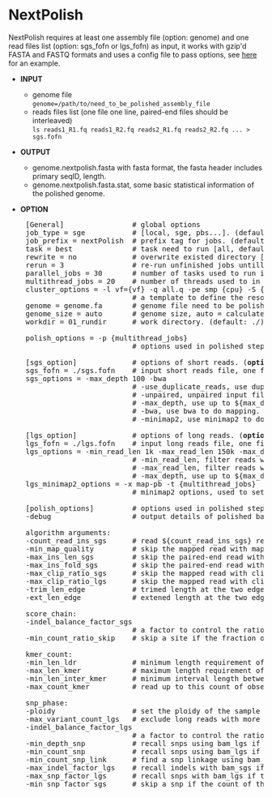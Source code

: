 # NextPolish

NextPolish requires at least one assembly file (option: genome) and one read files list (option: sgs_fofn or lgs_fofn) as input, it works with gzip'd FASTA and FASTQ formats and uses a config file to pass options, see [here](./run.cfg) for an example.

* **INPUT**    
    - genome file  
    `genome=/path/to/need_to_be_polished_assembly_file`
    - reads files list (one file one line, paired-end files should be interleaved)  
    `ls reads1_R1.fq reads1_R2.fq reads2_R1.fq reads2_R2.fq ... > sgs.fofn`

* **OUTPUT**    
    - genome.nextpolish.fasta with fasta format, the fasta header includes primary seqID, length.
    - genome.nextpolish.fasta.stat, some basic statistical information of the polished genome.

* **OPTION** 

<pre>
    [General]                # global options
    job_type = sge           # [local, sge, pbs...]. (default: sge)
    job_prefix = nextPolish  # prefix tag for jobs. (default: nextPolish)
    task = best              # task need to run [all, default, best, 1, 2, 5, 12, 1212...], all=[5]1234, default=[5]12, best=[55]1212. (default: default)
    rewrite = no             # overwrite existed directory [yes, no]. (default: no)
    rerun = 3                # re-run unfinished jobs untill finished or reached ${rerun} loops, 0=no. (default: 3)
    parallel_jobs = 30       # number of tasks used to run in parallel. (default: 30)
    multithread_jobs = 20    # number of threads used to in a task. (default: 20)
    cluster_options = -l vf={vf} -q all.q -pe smp {cpu} -S {bash} -w n
                             # a template to define the resource requirements for each job, which will pass to <a href="https://github.com/pygridtools/drmaa-python/wiki/FAQ">DRMAA</a> as the nativeSpecification field.
    genome = genome.fa       # genome file need to be polished. (<b>required</b>)
    genome_size = auto       # genome size, auto = calculate genome size using the input ${genome} file. (default: auto)
    workdir = 01_rundir      # work directory. (default: ./)
<!--    round_count = 1          # number of iterations to run NextPolish cyclically. (default: 1)
    round_mode = 2           # preset mode of iterations to run NextPolish cyclically, 1 = 1234[1234], 2 = 12[12]34, 3 = 123[123]4. (default: 2) -->
    polish_options = -p {multithread_jobs}
                             # options used in polished step, see below.

    [sgs_option]             # options of short reads. (<b>optional</b>)
    sgs_fofn = ./sgs.fofn    # input short reads file, one file one line, paired-end files should be interleaved.
    sgs_options = -max_depth 100 -bwa
                             # -use_duplicate_reads, use duplicate pair-end reads in the analysis. (default: False)
                             # -unpaired, unpaired input files. (default: False)
                             # -max_depth, use up to ${max_depth} fold reads data to polish. (default: 100)
                             # -bwa, use bwa to do mapping. (default: -bwa) 
                             # -minimap2, use minimap2 to do mapping, which is much faster than bwa. 

    [lgs_option]             # options of long reads. (<b>optional</b>)
    lgs_fofn = ./lgs.fofn    # input long reads file, one file one line.             
    lgs_options = -min_read_len 1k -max_read_len 150k -max_depth 60
                             # -min_read_len, filter reads with length shorter than ${min_read_len}. (default: 1k)
                             # -max_read_len, filter reads with length longer than $ {max_read_len}, ultra-long reads usually contain lots of errors, and the mapping step requires significantly more memory and time. (default: 150k)
                             # -max_depth, use up to ${max_depth} fold reads data to polish. (default: 60)
    lgs_minimap2_options = -x map-pb -t {multithread_jobs}
                             # minimap2 options, used to set PacBio/Nanopore read overlap. (<b>required</b>)
    
    [polish_options]         # options used in polished step.
    -debug                   # output details of polished bases to stderr. (default: False)

    algorithm arguments:
    -count_read_ins_sgs      # read ${count_read_ins_sgs} reads to estimate the insert size of paired-end reads. (default: 10000)
    -min_map_quality         # skip the mapped read with mapping quality < ${min_map_quality}. (default: 0)
    -max_ins_len_sgs         # skip the paired-end read with insert size > ${max_ins_len_sgs}. (default: 10000)
    -max_ins_fold_sgs        # skip the paired-end read with insert size > ${max_ins_fold_sgs} * estimated_average_insert_size. (default: 5)
    -max_clip_ratio_sgs      # skip the mapped read with clipped length > ${max_clip_ratio_sgs} * full_length, used for bam_sgs. (default: 0.15)
    -max_clip_ratio_lgs      # skip the mapped read with clipped length > ${max_clip_ratio_lgs} * full_length, used for bam_lgs. (default: 0.4)
    -trim_len_edge           # trimed length at the two edges of an alignment. (default: 2)
    -ext_len_edge            # extened length at the two edges of a low quality region. (default: 2)

    score_chain:
    -indel_balance_factor_sgs 
                             # a factor to control the ratio between indels, larger factor will produced more deletions, and vice versa. (default: 0.5)
    -min_count_ratio_skip    # skip a site if the fraction of the most genotype > ${min_count_ratio_skip}. (default: 0.8)

    kmer_count:
    -min_len_ldr             # minimum length requirement of a low depth region, which will be further processed using bam_lgs. (default: 3)
    -max_len_kmer            # maximum length requirement of a polished kmer, longer kmers will be splited. (default: 50)
    -min_len_inter_kmer      # minimum interval length between two adjacent kmers, shorter interval length will be merged. (default: 5)
    -max_count_kmer          # read up to this count of observed kmers for a polished kmer. (default: 50)

    snp_phase:
    -ploidy                  # set the ploidy of the sample of this genome. (default: 2)
    -max_variant_count_lgs   # exclude long reads with more than ${max_variant_count_lgs} variable sites, it is approximately equivalent to total error bases in the long read. (default: 150k)
    -indel_balance_factor_lgs 
                             # a factor to control the ratio between indels, larger factor will produced more deletions, and vice versa. (default: 0.33)
    -min_depth_snp           # recall snps using bam_lgs if the total depth of this site in bam_sgs < ${min_depth_snp}. (default: 3)
    -min_count_snp           # recall snps using bam_lgs if the count of this snp in bam_sgs < ${min_count_snp}. (default: 5)
    -min_count_snp_link      # find a snp linkage using bam_lgs if the count of this linkage in bam_sgs < ${min_count_snp_link}. (default: 5)
    -max_indel_factor_lgs    # recall indels with bam_sgs if the count of the second most genotype > ${max_indel_factor_lgs} * the count of the most genotype when the most genotype is different with ref in bam_lgs. (default: 0.21)
    -max_snp_factor_lgs      # recall snps with bam_lgs if the count of the second most genotype > ${max_snp_factor_lgs} * the count of the most genotype when the most genotype is different with ref. (default: 0.53)
    -min_snp_factor_sgs      # skip a snp if the count of the second most genotype < ${min_snp_factor_sgs} * the count of the most genotype. (default: 0.34)
</pre>
